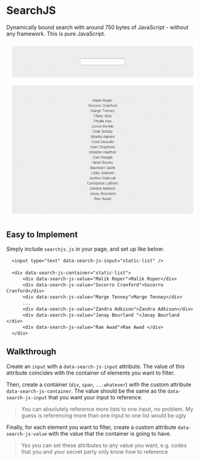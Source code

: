 # SearchJS
Dynamically bound search with around 750 bytes of JavaScript - without any framework. This is pure JavaScript.

![demo](/resources/demo.gif)

## Easy to Implement

Simply include `searchjs.js` in your page, and set up like below:

      <input type="text" data-search-js-input="static-list" />

      <div data-search-js-container="static-list">
          <div data-search-js-value="Malik Roper">Malik Roper</div>
          <div data-search-js-value="Socorro Cranford">Socorro Cranford</div>
          <div data-search-js-value="Marge Tenney">Marge Tenney</div>
          ...
          <div data-search-js-value="Zandra Adkison">Zandra Adkison</div>
          <div data-search-js-value="Janay Bourland ">Janay Bourland </div>
          <div data-search-js-value="Rae Awad">Rae Awad </div>
      </div>
      
## Walkthrough

Create an `input` with a `data-search-js-input` attribute. The value of this attribute coincides with the container of elements you want to filter.

Then, create a container (`div`, `span`, `...whatever`) with the custom attribute `data-search-js-container`. The value should be the same as the `data-search-js-input` that you want your input to reference.

> You can absolutely reference more lists to one input, no problem. My guess is referencing more than one input to one list would be ugly

Finally, for each element you want to filter, create a custom attribute `data-search-js-value` with the value that the container is going to have.

> Yes you can set these attributes to any value you want, e.g. codes that you and your secret party only know how to reference

